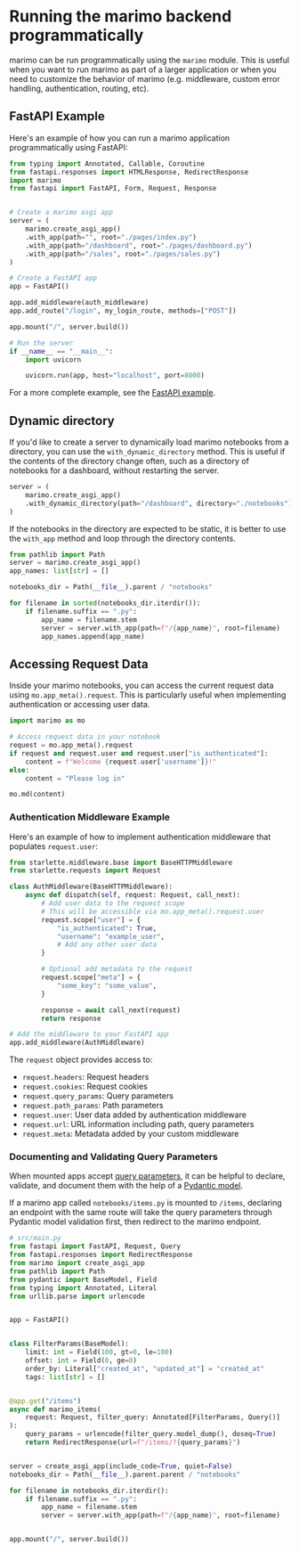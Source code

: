 # Running the marimo backend programmatically

marimo can be run programmatically using the `marimo` module. This is useful when you want to run marimo as part of a larger application or when you need to customize the behavior of marimo (e.g. middleware, custom error handling, authentication, routing, etc).

## FastAPI Example

Here's an example of how you can run a marimo application programmatically using FastAPI:

```python
from typing import Annotated, Callable, Coroutine
from fastapi.responses import HTMLResponse, RedirectResponse
import marimo
from fastapi import FastAPI, Form, Request, Response


# Create a marimo asgi app
server = (
    marimo.create_asgi_app()
    .with_app(path="", root="./pages/index.py")
    .with_app(path="/dashboard", root="./pages/dashboard.py")
    .with_app(path="/sales", root="./pages/sales.py")
)

# Create a FastAPI app
app = FastAPI()

app.add_middleware(auth_middleware)
app.add_route("/login", my_login_route, methods=["POST"])

app.mount("/", server.build())

# Run the server
if __name__ == "__main__":
    import uvicorn

    uvicorn.run(app, host="localhost", port=8000)
```

For a more complete example, see the [FastAPI example](https://github.com/marimo-team/marimo/tree/main/examples/frameworks/fastapi).

## Dynamic directory

If you'd like to create a server to dynamically load marimo notebooks from a directory, you can use the `with_dynamic_directory` method. This is useful if the contents of the directory change often, such as a directory of notebooks for a dashboard, without restarting the server.

```python
server = (
    marimo.create_asgi_app()
    .with_dynamic_directory(path="/dashboard", directory="./notebooks")
)
```

If the notebooks in the directory are expected to be static, it is better to use the `with_app` method and loop through the directory contents.

```python
from pathlib import Path
server = marimo.create_asgi_app()
app_names: list[str] = []

notebooks_dir = Path(__file__).parent / "notebooks"

for filename in sorted(notebooks_dir.iterdir()):
    if filename.suffix == ".py":
        app_name = filename.stem
        server = server.with_app(path=f"/{app_name}", root=filename)
        app_names.append(app_name)
```

## Accessing Request Data

Inside your marimo notebooks, you can access the current request data using `mo.app_meta().request`. This is particularly useful when implementing authentication or accessing user data.

```python
import marimo as mo

# Access request data in your notebook
request = mo.app_meta().request
if request and request.user and request.user["is_authenticated"]:
    content = f"Welcome {request.user['username']}!"
else:
    content = "Please log in"

mo.md(content)
```

### Authentication Middleware Example

Here's an example of how to implement authentication middleware that populates `request.user`:

```python
from starlette.middleware.base import BaseHTTPMiddleware
from starlette.requests import Request

class AuthMiddleware(BaseHTTPMiddleware):
    async def dispatch(self, request: Request, call_next):
        # Add user data to the request scope
        # This will be accessible via mo.app_meta().request.user
        request.scope["user"] = {
            "is_authenticated": True,
            "username": "example_user",
            # Add any other user data
        }

        # Optional add metadata to the request
        request.scope["meta"] = {
            "some_key": "some_value",
        }

        response = await call_next(request)
        return response

# Add the middleware to your FastAPI app
app.add_middleware(AuthMiddleware)
```

The `request` object provides access to:

- `request.headers`: Request headers
- `request.cookies`: Request cookies
- `request.query_params`: Query parameters
- `request.path_params`: Path parameters
- `request.user`: User data added by authentication middleware
- `request.url`: URL information including path, query parameters
- `request.meta`: Metadata added by your custom middleware


### Documenting and Validating Query Parameters

When mounted apps accept [query parameters](../../api/query_params.md), it can be helpful to declare, validate, and document them with the help of a [Pydantic model](https://fastapi.tiangolo.com/tutorial/query-param-models/).

If a marimo app called `notebooks/items.py` is mounted to `/items`, declaring an endpoint with the same route will take the query parameters through Pydantic model validation first, then redirect to the marimo endpoint.


```python
# src/main.py
from fastapi import FastAPI, Request, Query
from fastapi.responses import RedirectResponse
from marimo import create_asgi_app
from pathlib import Path
from pydantic import BaseModel, Field
from typing import Annotated, Literal
from urllib.parse import urlencode


app = FastAPI()


class FilterParams(BaseModel):
    limit: int = Field(100, gt=0, le=100)
    offset: int = Field(0, ge=0)
    order_by: Literal["created_at", "updated_at"] = "created_at"
    tags: list[str] = []


@app.get("/items")
async def marimo_items(
    request: Request, filter_query: Annotated[FilterParams, Query()]
):
    query_params = urlencode(filter_query.model_dump(), doseq=True)
    return RedirectResponse(url=f"/items/?{query_params}")


server = create_asgi_app(include_code=True, quiet=False)
notebooks_dir = Path(__file__).parent.parent / "notebooks"

for filename in notebooks_dir.iterdir():
    if filename.suffix == ".py":
        app_name = filename.stem
        server = server.with_app(path=f"/{app_name}", root=filename)


app.mount("/", server.build())
```